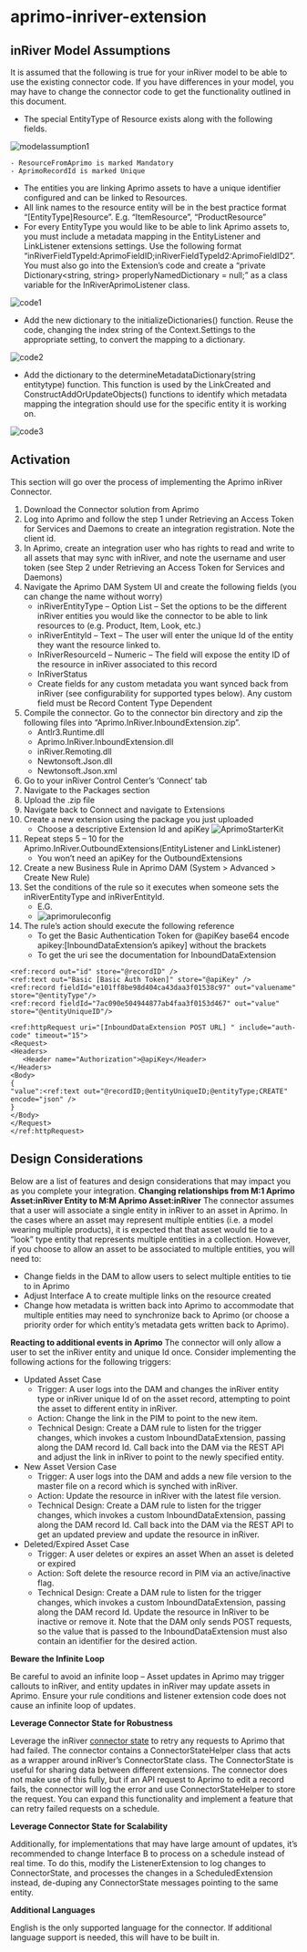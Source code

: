 # aprimo-inriver-extension

## inRiver Model Assumptions
It is assumed that the following is true for your inRiver model to be able to use the existing connector code. If you have differences in your model, you may have to change the connector code to get the functionality outlined in this document. 
- The special EntityType of Resource exists along with the following fields. 

 ![modelassumption1](https://user-images.githubusercontent.com/51798256/181623925-1f7846bb-a7ce-4fe1-bc01-c4cce5608d0a.jpg)

    - ResourceFromAprimo is marked Mandatory 
    - AprimoRecordId is marked Unique 
-	The entities you are linking Aprimo assets to have a unique identifier configured and can be linked to Resources.
-	All link names to the resource entity will be in the best practice format “[EntityType]Resource”. E.g. “ItemResource”, “ProductResource”
-	For every EntityType you would like to be able to link Aprimo assets to, you must include a metadata mapping in the EntityListener and LinkListener extensions settings. Use the following format “inRiverFieldTypeId:AprimoFieldID;inRiverFieldTypeId2:AprimoFieldID2”. You must also go into the Extension’s code and create a “private Dictionary<string, string> properlyNamedDictionary = null;” as a class variable for the InRiverAprimoListener class.

![code1](https://user-images.githubusercontent.com/51798256/181624312-78e11d81-d97b-4cfa-a3a3-7e0014f5ea2a.jpg)
-	Add the new dictionary to the initializeDictionaries() function. Reuse the code, changing the index string of the Context.Settings to the appropriate setting, to convert the mapping to a dictionary. 


![code2](https://user-images.githubusercontent.com/51798256/181624356-0544e979-d39d-47f1-bb7c-438d2290a393.jpg)
-	Add the dictionary to the determineMetadataDictionary(string entitytype) function. This function is used by the LinkCreated and ConstructAddOrUpdateObjects() functions to identify which metadata mapping the integration should use for the specific entity it is working on.

![code3](https://user-images.githubusercontent.com/51798256/181624424-1586fa2f-b896-448e-90a8-b6657a2ab399.jpg)

## Activation
This section will go over the process of implementing the Aprimo inRiver Connector.

1.	Download the Connector solution from Aprimo
2.	Log into Aprimo and follow the step 1 under Retrieving an Access Token for Services and Daemons to create an integration registration. Note the client id.
3.	In Aprimo, create an integration user who has rights to read and write to all assets that may sync with inRiver, and note the username and user token (see Step 2 under Retrieving an Access Token for Services and Daemons)
4.	Navigate the Aprimo DAM System UI and create the following fields (you can change the name without worry)
    -	inRiverEntityType – Option List – Set the options to be the different inRiver entities you would like the connector to be able to link resources to (e.g. Product, Item, Look, etc.)
    -	inRiverEntityId – Text – The user will enter the unique Id of the entity they want the resource linked to.
    -	InRiverResourceId – Numeric – The field will expose the entity ID of the resource in inRiver associated to this record
    -	InRiverStatus
    -	Create fields for any custom metadata you want synced back from inRiver (see configurability for supported types below). Any custom field must be Record Content Type Dependent
5.	Compile the connector. Go to the connector bin directory and zip the following files into “Aprimo.InRiver.InboundExtension.zip”.
    -	Antlr3.Runtime.dll
    -	Aprimo.InRiver.InboundExtension.dll
    -	inRiver.Remoting.dll
    -	Newtonsoft.Json.dll
    -	Newtonsoft.Json.xml
6.	Go to your inRiver Control Center’s ‘Connect’ tab
7.	Navigate to the Packages section
8.	Upload the .zip file
9.	Navigate back to Connect and navigate to Extensions
10.	Create a new extension using the package you just uploaded
    - Choose a descriptive Extension Id and apiKey
![AprimoStarterKit](https://user-images.githubusercontent.com/51798256/181625315-8194b524-5a3a-430e-b689-caa30abfbcdf.jpg)
11.	Repeat steps 5 – 10 for the Aprimo.InRiver.OutboundExtensions(EntityListener and LinkListener)
    -	You won’t need an apiKey for the OutboundExtensions
12.	Create a new Business Rule in Aprimo DAM (System > Advanced > Create New Rule)
13.	Set the conditions of the rule so it executes when someone sets the inRiverEntityType and inRiverEntityId. 
    - E.G.
    - ![aprimoruleconfig](https://user-images.githubusercontent.com/51798256/181625523-db3336f1-92a9-439d-ba53-569f6558c7f7.jpg)
14.	The rule’s action should execute the following reference
    -	To get the Basic Authentication Token for @apiKey base64 encode apikey:[InboundDataExtension’s apikey] without the brackets
    -	To get the uri see the documentation for InboundDataExtension

```
<ref:record out="id" store="@recordID" />
<ref:text out="Basic [Basic Auth Token]" store="@apiKey" />
<ref:record fieldId="e101ff8be98d404ca43daa3f01538c97" out="valuename" store="@entityType"/>
<ref:record fieldId="7ac090e504944877ab4faa3f0153d467" out="value" store="@entityUniqueID"/>

<ref:httpRequest uri="[InboundDataExtension POST URL] " include="auth-code" timeout="15">
<Request>
<Headers>
   <Header name="Authorization">@apiKey</Header>
</Headers>
<Body>
{
"value":<ref:text out="@recordID;@entityUniqueID;@entityType;CREATE" encode="json" />
}
</Body>
</Request>
</ref:httpRequest>
```

## Design Considerations
Below are a list of features and design considerations that may impact you as you complete your integration. 
**Changing relationships from M:1 Aprimo Asset:inRiver Entity to M:M Aprimo Asset:inRiver**
The connector assumes that a user will associate a single entity in inRiver to an asset in Aprimo. In the cases where an asset may represent multiple entities (i.e. a model wearing multiple products), it is expected that that asset would tie to a “look” type entity that represents multiple entities in a collection. 
However, if you choose to allow an asset to be associated to multiple entities, you will need to:
-	Change fields in the DAM to allow users to select multiple entities to tie to in Aprimo
-	Adjust Interface A to create multiple links on the resource created
-	Change how metadata is written back into Aprimo to accommodate that multiple entities may need to synchronize back to Aprimo (or choose a priority order for which entity’s metadata gets written back to Aprimo).


**Reacting to additional events in Aprimo**
The connector will only allow a user to set the inRiver entity and unique Id once. Consider implementing the following actions for the following triggers:
-	Updated Asset Case
     - Trigger: A user logs into the DAM and changes the inRiver entity type or inRiver unique Id of on the asset record, attempting to point the asset to different entity in inRiver.
     - Action: Change the link in the PIM to point to the new item.
     - Technical Design: Create a DAM rule to listen for the trigger changes, which invokes a custom InboundDataExtension, passing along the DAM record Id. Call back into the DAM via the REST API and adjust the link in inRiver to point to the newly specified entity.
-	New Asset Version Case
     -	Trigger: A user logs into the DAM and adds a new file version to the master file on a record which is synched with inRiver.
     -	Action: Update the resource in inRiver with the latest file version.
     -	Technical Design: Create a DAM rule to listen for the trigger changes, which invokes a custom InboundDataExtension, passing along the DAM record Id. Call back into the DAM via the REST API to get an updated preview and update the resource in inRiver.
-	Deleted/Expired Asset Case
     -	Trigger: A user deletes or expires an asset When an asset is deleted or expired
     -	Action: Soft delete the resource record in PIM via an active/inactive flag.
     -	Technical Design: Create a DAM rule to listen for the trigger changes, which invokes a custom InboundDataExtension, passing along the DAM record Id. Update the resource in InRiver to be inactive or remove it.
Note that the DAM only sends POST requests, so the value that is passed to the InboundDataExtension must also contain an identifier for the desired action.

**Beware the Infinite Loop**

Be careful to avoid an infinite loop – Asset updates in Aprimo may trigger callouts to inRiver, and entity updates in inRiver may update assets in Aprimo. Ensure your rule conditions and listener extension code does not cause an infinite loop of updates. 

**Leverage Connector State for Robustness**

Leverage the inRiver [connector state](https://servicecenter.inriver.com/hc/en-us/articles/360012553853-Connector-State) to retry any requests to Aprimo that had failed. The connector contains a ConnectorStateHelper class that acts as a wrapper around inRiver’s ConnectorState class. The ConnectorState is useful for sharing data between different extensions. The connector does not make use of this fully, but if an API request to Aprimo to edit a record fails, the connector will log the error and use ConnectorStateHelper to store the request. You can expand this functionality and implement a feature that can retry failed requests on a schedule.

**Leverage Connector State for Scalability**

Additionally, for implementations that may have large amount of updates, it’s recommended to change Interface B to process on a schedule instead of real time. To do this, modify the ListenerExtension to log changes to ConnectorState, and processes the changes in a ScheduledExtension instead, de-duping any ConnectorState messages pointing to the same entity.

**Additional Languages**

English is the only supported language for the connector. If additional language support is needed, this will have to be built in.



